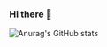 ### Hi there 👋
![Anurag's GitHub stats](https://github-readme-stats.vercel.app/api?username=qlcskcode&show_icons=true&theme=default)


